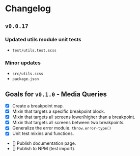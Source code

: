 # Changelog

## `v0.0.17`

### Updated utils module unit tests
  - `test/utils.test.scss`

### Minor updates
  - `src/utils.scss`
  - `package.json`

## Goals for `v0.1.0` - Media Queries
  - [x] Create a breakpoint map.
  - [x] Mixin that targets a specific breakpoint block.
  - [x] Mixin that targets all screens lower/higher than a breakpoint.
  - [x] Mixin that targets all screens between two breakpoints.
  - [x] Generalize the error module. `throw.error-type()`
  - [x] Unit test mixins and functions.
  - [] Publish documentation page.
  - [] Publish to NPM (test import).